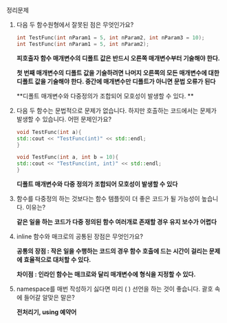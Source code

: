 정리문제
1. 다음 두 함수원형에서 잘못된 점은 무엇인가요?

      ```c++
      int TestFunc(int nParam1 = 5, int nParam2, int nParam3 = 10);
      int TestFunc(int nParam1 = 5, int nParam2);
      ```
      
      **피호출자 함수 매개변수의 디폴트 값은 반드시 오른쪽 매개변수부터 기술해야 한다.**
      
      **첫 번째 매개변수의 디폴트 값을 기술하려면 나머지 오른쪽의 모든 매개변수에 대한 디폴트 값을 기술해야 한다. 중간에 매개변수만 디폴트가 아니면 문법 오류가 된다**
      
      **디폴트 매개변수와 다중정의가 조합되어 모호성이 발생할 수 있다. **
      
2. 다음 두 함수는 문법적으로 문제가 없습니다. 하지만 호출하는 코드에서는 문제가 발생할 수 있습니다. 어떤 문제인가요?

    ```c++
    void TestFunc(int a){
    std::cout << "TestFunc(int)" << std::endl;
    }
    
    void TestFunc(int a, int b = 10){
    std::cout << "TestFunc(int, int)" << std::endl;
    }  
    ```
    **디폴트 매개변수와 다중 정의가 조합되어 모호성이 발생할 수 있다**

3. 함수를 다중정의 하는 것보다는 함수 템플릿이 더 좋은 코드가 될 가능성이 높습니다. 이유는?

      **같은 일을 하는 코드가 다중 정의된 함수 여러개로 존재할 경우 유지 보수가 어렵다**

4. inline 함수와 매크로의 공통된 장점은 무엇인가요?

      **공통의 장점 : 작은 일을 수행하는 코드의 경우 함수 호출에 드는 시간이 걸리는 문제에 효율적으로 대처할 수 있다.** 

      **차이점 : 인라인 함수는 매크로와 달리 매개변수에 형식을 지정할 수 있다.**

5. namespace를 매번 작성하기 싫다면 미리 (    ) 선언을 하는 것이 좋습니다. 괄호 속에 들어갈 알맞은 말은?

      **전처리기, using 예약어**

